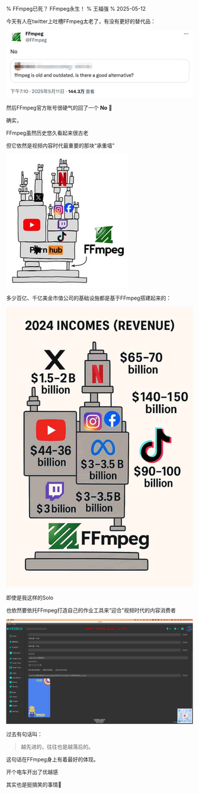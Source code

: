 % FFmpeg已死？ FFmpeg永生！
% 王福强
% 2025-05-12

今天有人在twitter上吐槽FFmpeg太老了，有没有更好的替代品：

![](./images/4952ea3d52f977d5e607c28a79dba6dd.jpg)

然后FFmpeg官方账号很硬气的回了一个 **No** 🤣

确实，

FFmpeg虽然历史悠久看起来很古老

但它依然是视频内容时代最重要的那块“承重墙”

![](./images/c2a69cc9ea0f9c705014d6555ca3df91.jpg)

多少百亿、千亿美金市值公司的基础设施都是基于FFmpeg搭建起来的：

![](./images/fa156efb0c29dfb9b28b2df69709af9e.jpg)

即使是我这样的Solo

也依然要依托FFmpeg打造自己的作业工具来“迎合”视频时代的内容消费者

![](./images/ffmpeg-under-keebox.jpg)

过去有句话叫：

> 越先进的，往往也是越落后的。

这句话在FFmpeg身上有着最好的体现。

开个电车开出了优越感

其实也是挺搞笑的事情🤣





